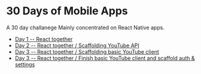 # 30 Days of Mobile Apps
A 30 day challanege Mainly concentrated on React Native apps.

- [Day 1 -- React together](react-together/README.md#day-1)
- [Day 2 -- React together / Scaffolding YouTube API](react-together/README.md#day-2)
- [Day 3 -- React together / Scaffolding basic YouTube client](react-together/README.md#day-3)
- [Day 3 -- React together / Finish basic YouTube client and scaffold auth & settings ](react-together/README.md#day-4)